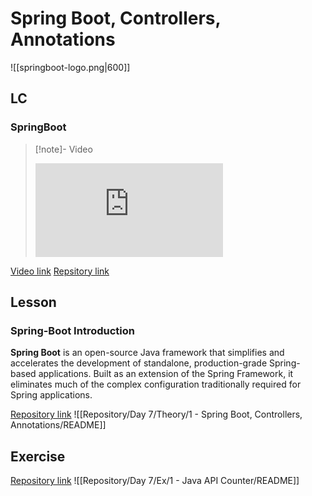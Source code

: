 # Spring Boot, Controllers, Annotations

![[springboot-logo.png|600]]
## LC
### SpringBoot
> [!note]- Video
> <div class="iframe-container"> <iframe src="https://us02web.zoom.us/rec/share/-ZCY_2haXxafXoI4cIjpDu_MX9oP5VWBagSqtp5lh6kOT-RS77cdnFD-q2xnLDA.dJ8tH2LEyp2E6KHn" frameborder="0" allowfullscreen></iframe> </div>

[Video link](https://us02web.zoom.us/rec/share/-ZCY_2haXxafXoI4cIjpDu_MX9oP5VWBagSqtp5lh6kOT-RS77cdnFD-q2xnLDA.dJ8tH2LEyp2E6KHn)
[Repsitory link](https://github.com/Guybrush3791/boolean-uk-2-fortnox-spring-intro.git)

## Lesson
### Spring-Boot Introduction
**Spring Boot** is an open-source Java framework that simplifies and accelerates the development of standalone, production-grade Spring-based applications. Built as an extension of the Spring Framework, it eliminates much of the complex configuration traditionally required for Spring applications.

[Repository link](https://github.com/boolean-uk/java-api-counter-workshop.git)
![[Repository/Day 7/Theory/1 - Spring Boot, Controllers, Annotations/README]]

## Exercise
[Repository link](https://github.com/boolean-uk/java-api-counter.git)
![[Repository/Day 7/Ex/1 - Java API Counter/README]]